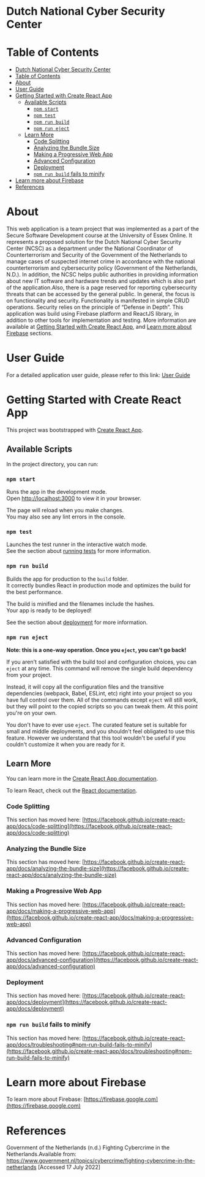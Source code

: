# Dutch National Cyber Security Center

# Table of Contents
- [Dutch National Cyber Security Center](#dutch-national-cyber-security-center)
- [Table of Contents](#table-of-contents)
- [About](#about)
- [User Guide](#user-guide)
- [Getting Started with Create React App](#getting-started-with-create-react-app)
  - [Available Scripts](#available-scripts)
    - [`npm start`](#npm-start)
    - [`npm test`](#npm-test)
    - [`npm run build`](#npm-run-build)
    - [`npm run eject`](#npm-run-eject)
  - [Learn More](#learn-more)
    - [Code Splitting](#code-splitting)
    - [Analyzing the Bundle Size](#analyzing-the-bundle-size)
    - [Making a Progressive Web App](#making-a-progressive-web-app)
    - [Advanced Configuration](#advanced-configuration)
    - [Deployment](#deployment)
    - [`npm run build` fails to minify](#npm-run-build-fails-to-minify)
- [Learn more about Firebase](#learn-more-about-firebase)
- [References](#references)
# About

This web application is a team project that was implemented as a part of the Secure Software Development course at the University of Essex Online. It represents a proposed solution for the Dutch National Cyber Security Center (NCSC) as a department under the National Coordinator of Counterterrorism and Security of the Government of the Netherlands to manage cases of suspected internet crime in accordance with the national counterterrorism and cybersecurity policy (Government of the Netherlands, N.D.). In addition, the NCSC helps public authorities in providing information about new IT software and hardware trends and updates which is also part of the application.Also, there is a page reserved for reporting cybersecurity threats that can be accessed by the general public. In general, the focus is on functionality and security. Functionality is manifested in simple CRUD operations. Security relies on the principle of “Defense in Depth”. This application was build using Firebase platform and ReactJS library, in addition to other tools for implementation and testing. More information are available at [Getting Started with Create React App](#getting-started-with-create-react-app), and [Learn more about Firebase](#learn-more-about-firebase) sections.


# User Guide

For a detailed application user guide, please refer to this link: [User Guide](https://github.com/savanovic-essex/ncsc/blob/0a70eebf226eb603815d69bd524d9f72f960f64e/userguide/UserGuide.md)



# Getting Started with Create React App

This project was bootstrapped with [Create React App](https://github.com/facebook/create-react-app).

## Available Scripts

In the project directory, you can run:

### `npm start`

Runs the app in the development mode.\
Open [http://localhost:3000](http://localhost:3000) to view it in your browser.

The page will reload when you make changes.\
You may also see any lint errors in the console.

### `npm test`

Launches the test runner in the interactive watch mode.\
See the section about [running tests](https://facebook.github.io/create-react-app/docs/running-tests) for more information.

### `npm run build`

Builds the app for production to the `build` folder.\
It correctly bundles React in production mode and optimizes the build for the best performance.

The build is minified and the filenames include the hashes.\
Your app is ready to be deployed!

See the section about [deployment](https://facebook.github.io/create-react-app/docs/deployment) for more information.

### `npm run eject`

**Note: this is a one-way operation. Once you `eject`, you can't go back!**

If you aren't satisfied with the build tool and configuration choices, you can `eject` at any time. This command will remove the single build dependency from your project.

Instead, it will copy all the configuration files and the transitive dependencies (webpack, Babel, ESLint, etc) right into your project so you have full control over them. All of the commands except `eject` will still work, but they will point to the copied scripts so you can tweak them. At this point you're on your own.

You don't have to ever use `eject`. The curated feature set is suitable for small and middle deployments, and you shouldn't feel obligated to use this feature. However we understand that this tool wouldn't be useful if you couldn't customize it when you are ready for it.

## Learn More

You can learn more in the [Create React App documentation](https://facebook.github.io/create-react-app/docs/getting-started).

To learn React, check out the [React documentation](https://reactjs.org/).

### Code Splitting

This section has moved here: [https://facebook.github.io/create-react-app/docs/code-splitting](https://facebook.github.io/create-react-app/docs/code-splitting)

### Analyzing the Bundle Size

This section has moved here: [https://facebook.github.io/create-react-app/docs/analyzing-the-bundle-size](https://facebook.github.io/create-react-app/docs/analyzing-the-bundle-size)

### Making a Progressive Web App

This section has moved here: [https://facebook.github.io/create-react-app/docs/making-a-progressive-web-app](https://facebook.github.io/create-react-app/docs/making-a-progressive-web-app)

### Advanced Configuration

This section has moved here: [https://facebook.github.io/create-react-app/docs/advanced-configuration](https://facebook.github.io/create-react-app/docs/advanced-configuration)

### Deployment

This section has moved here: [https://facebook.github.io/create-react-app/docs/deployment](https://facebook.github.io/create-react-app/docs/deployment)

### `npm run build` fails to minify

This section has moved here: [https://facebook.github.io/create-react-app/docs/troubleshooting#npm-run-build-fails-to-minify](https://facebook.github.io/create-react-app/docs/troubleshooting#npm-run-build-fails-to-minify)

# Learn more about Firebase

To learn more about Firebase: [https://firebase.google.com](https://firebase.google.com)

# References

Government of the Netherlands (n.d.) Fighting Cybercrime in the Netherlands.Available from: https://www.government.nl/topics/cybercrime/fighting-cybercrime-in-the-netherlands [Accessed 17 July 2022]


